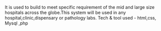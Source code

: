 It is used to build to meet specific requirement of the mid and large size hospitals across the globe.This system will be used in any hospital,clinic,dispensary or pathology labs.
Tech & tool used - html,css, Mysql ,php

